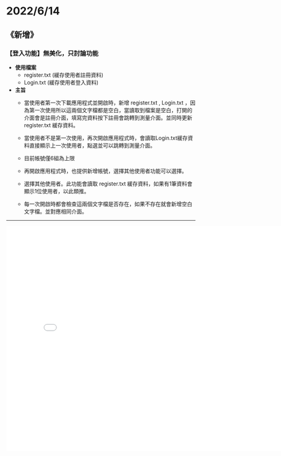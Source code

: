 # 2022/6/14

## 《新增》

### 【登入功能】無美化，只討論功能

* **使用檔案**
  + register.txt (緩存使用者註冊資料)
  + Login.txt (緩存使用者登入資料)
* **主旨**
  + 當使用者第一次下載應用程式並開啟時，新增 register.txt , Login.txt ，因為第一次使用所以這兩個文字檔都是空白，當讀取到檔案是空白，打開的介面會是註冊介面，填寫完資料按下註冊會跳轉到測量介面。並同時更新 register.txt 緩存資料。
  
  + 當使用者不是第一次使用，再次開啟應用程式時，會讀取Login.txt緩存資料直接顯示上一次使用者，點選並可以跳轉到測量介面。

  + 目前帳號僅6組為上限

  + 再開啟應用程式時，也提供新增帳號，選擇其他使用者功能可以選擇。

  + 選擇其他使用者。此功能會讀取 register.txt 緩存資料，如果有1筆資料會顯示1位使用者，以此類推。
  
  + 每一次開啟時都會檢查這兩個文字檔是否存在，如果不存在就會新增空白文字檔。並對應相同介面。 

------------
<iframe 
src="视频或者网页路径" 
scrolling="no" 
border="0" 
frameborder="no" 
framespacing="0" 
allowfullscreen="true" 
height=600 
width=800> 
</iframe>
